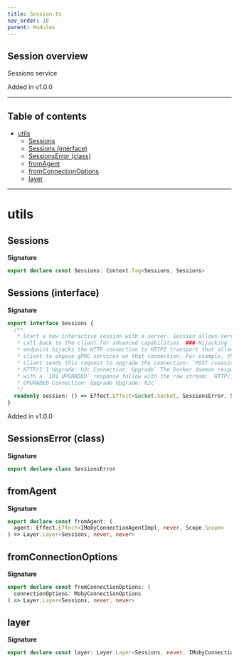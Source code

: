 ```yaml
---
title: Session.ts
nav_order: 18
parent: Modules
---
```


## Session overview

Sessions service

Added in v1.0.0

---

<h2 class="text-delta">Table of contents</h2>

- [utils](#utils)
  - [Sessions](#sessions)
  - [Sessions (interface)](#sessions-interface)
  - [SessionsError (class)](#sessionserror-class)
  - [fromAgent](#fromagent)
  - [fromConnectionOptions](#fromconnectionoptions)
  - [layer](#layer)

---

# utils

## Sessions

**Signature**

```ts
export declare const Sessions: Context.Tag<Sessions, Sessions>
```

## Sessions (interface)

**Signature**

```ts
export interface Sessions {
  /**
   * Start a new interactive session with a server. Session allows server to
   * call back to the client for advanced capabilities. ### Hijacking This
   * endpoint hijacks the HTTP connection to HTTP2 transport that allows the
   * client to expose gPRC services on that connection. For example, the
   * client sends this request to upgrade the connection: `POST /session
   * HTTP/1.1 Upgrade: h2c Connection: Upgrade` The Docker daemon responds
   * with a `101 UPGRADED` response follow with the raw stream: `HTTP/1.1 101
   * UPGRADED Connection: Upgrade Upgrade: h2c`
   */
  readonly session: () => Effect.Effect<Socket.Socket, SessionsError, Scope.Scope>
}
```

Added in v1.0.0

## SessionsError (class)

**Signature**

```ts
export declare class SessionsError
```

## fromAgent

**Signature**

```ts
export declare const fromAgent: (
  agent: Effect.Effect<IMobyConnectionAgentImpl, never, Scope.Scope>
) => Layer.Layer<Sessions, never, never>
```

## fromConnectionOptions

**Signature**

```ts
export declare const fromConnectionOptions: (
  connectionOptions: MobyConnectionOptions
) => Layer.Layer<Sessions, never, never>
```

## layer

**Signature**

```ts
export declare const layer: Layer.Layer<Sessions, never, IMobyConnectionAgent>
```
